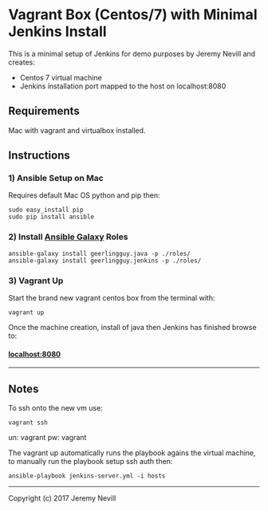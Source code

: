 # Vagrant Box (Centos/7) with Minimal Jenkins Install
This is a minimal setup of Jenkins for demo purposes by Jeremy Nevill and creates:
* Centos 7 virtual machine
* Jenkins installation port mapped to the host on localhost:8080

## Requirements
Mac with vagrant and virtualbox installed.

## Instructions

### 1) Ansible Setup on Mac
Requires default Mac OS python and pip then:
```
sudo easy_install pip
sudo pip install ansible
```

### 2) Install [Ansible Galaxy](https://galaxy.ansible.com) Roles
```
ansible-galaxy install geerlingguy.java -p ./roles/
ansible-galaxy install geerlingguy.jenkins -p ./roles/
```

### 3) Vagrant Up
Start the brand new vagrant centos box from the terminal with:
```
vagrant up
```

Once the machine creation, install of java then Jenkins has finished browse to:

#### [localhost:8080](http://localhost:8080)

---

## Notes

To ssh onto the new vm use:
```
vagrant ssh
```
un: vagrant 
pw: vagrant

The vagrant up automatically runs the playbook agains the virtual machine, to manually run the playbook setup ssh auth then:
```
ansible-playbook jenkins-server.yml -i hosts
```

---

Copyright (c) 2017 Jeremy Nevill
